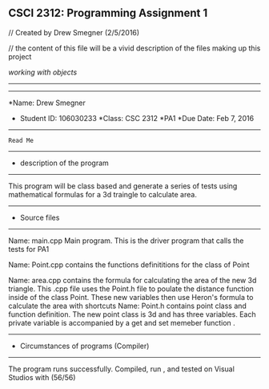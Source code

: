 ## CSCI 2312: Programming Assignment 1

// Created by Drew Smegner (2/5/2016)

// the content of this file will be a vivid description of the files making up this project 

_working with objects_

* * *

*******************************************************
*Name: Drew Smegner          
* Student ID: 106030233
*Class: CSC 2312
*PA1 
*Due Date: Feb 7, 2016 
*******************************************************

    Read Me

*******************************************************
*  description of the  program
*******************************************************
This program will be class based and generate a series of tests using mathematical formulas for a 3d traingle to calculate area. 

*******************************************************
* Source files
******************************************************
Name:  main.cpp
   Main program. This is the driver program that calls the tests for PA1

Name:  Point.cpp
   contains the functions definititions  for the class of Point  

Name: area.cpp
    contains the formula for calculating the area of the new 3d triangle. This .cpp file uses the Point.h file to poulate the distance function inside of the class Point. These new variables then use Heron's formula to calculate the area with shortcuts
Name: Point.h
  contains point class and function definition. The new point class is 3d and has three variables. Each private variable is accompanied by a get and set memeber function .



    
*******************************************************
*  Circumstances  of programs (Compiler)
*******************************************************

   The program runs successfully.  Compiled, run , and tested on Visual Studios with (56/56)
   







